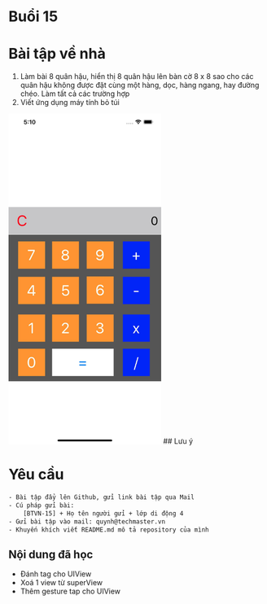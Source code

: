 # Buổi 15

# Bài tập về nhà
1. Làm bài 8 quân hậu, hiển thị 8 quân hậu lên bàn cờ 8 x 8 sao cho các quân hậu không được đặt cùng một hàng, dọc, hàng ngang, hay đường chéo. Làm tất cả các trường hợp
2. Viết ứng dụng máy tính bỏ túi
<img src = "../img/caculator.jpg" width="300">
## Lưu ý
   

# Yêu cầu
    - Bài tập đẩy lên Github, gửi link bài tập qua Mail
    - Cú pháp gửi bài:
        [BTVN-15] + Họ tên người gửi + lớp di động 4
    - Gửi bài tập vào mail: quynh@techmaster.vn
    - Khuyến khích viết README.md mô tả repository của mình

## Nội dung đã học
- Đánh tag cho UIView
- Xoá 1 view từ superView
- Thêm gesture tap cho UIView
    

